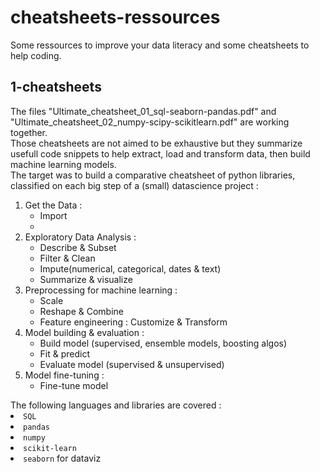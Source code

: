 # cheatsheets-ressources
Some ressources to improve your data literacy and some cheatsheets to help coding.

## 1-cheatsheets
The files "Ultimate_cheatsheet_01_sql-seaborn-pandas.pdf" and "Ultimate_cheatsheet_02_numpy-scipy-scikitlearn.pdf" are working together.<br>
Those cheatsheets are not aimed to be exhaustive but they summarize usefull code snippets to help extract, load and transform data, then build machine learning models.<br>
The target was to build a comparative cheatsheet of python libraries, classified on each big step of a (small) datascience project :
<ol>
  <li>Get the Data :
    <ul>
    <li>Import<li></ul>
  <li>Exploratory Data Analysis : 
    <ul>
    <li>Describe & Subset
    <li>Filter & Clean
    <li>Impute(numerical, categorical, dates & text)
    <li>Summarize & visualize</li></ul>
  <li>Preprocessing for machine learning :
    <ul>
    <li>Scale
    <li>Reshape & Combine
    <li>Feature engineering : Customize & Transform</li></ul>
  <li>Model building & evaluation :
    <ul>
    <li>Build model (supervised, ensemble models, boosting algos)
    <li>Fit & predict
    <li>Evaluate model (supervised & unsupervised)</li></ul>
  <li>Model fine-tuning :
    <ul>
    <li>Fine-tune model</li></ul>
</ol>
The following languages and libraries are covered :
<li><code>SQL</code>
<li><code>pandas</code>
<li><code>numpy</code>
<li><code>scikit-learn</code>
<li><code>seaborn</code> for dataviz</li>
